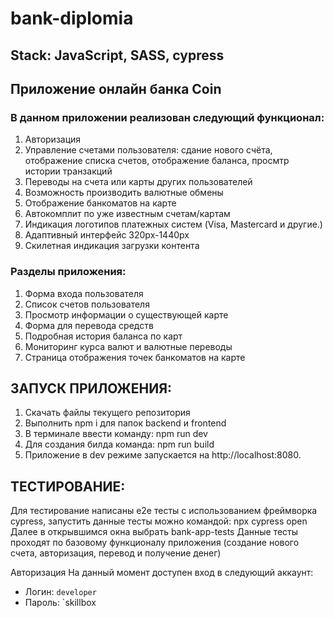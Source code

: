 # bank-diplomia
## Stack: JavaScript, SASS, cypress

## Приложение онлайн банка Coin

### В данном приложении реализован следующий функционал:
1. Авторизация
2. Управление счетами пользователя: сдание нового счёта, отображение списка
счетов, отображение баланса, просмтр истории транзакций
3. Переводы на счета или карты других пользователей
4. Возможность производить валютные обмены
5. Отображение банкоматов на карте
6. Автокомплит по уже известным счетам/картам
7. Индикация логотипов платежных систем (Visa, Mastercard и другие.)
8. Адаптивный интерфейс 320px-1440px
9. Скилетная индикация загрузки контента

### Разделы приложения:
1. Форма входа пользователя
2. Список счетов пользователя
3. Просмотр информации о существующей карте
4. Форма для перевода средств
5. Подробная история баланса по карт
6. Мониторинг курса валют и валютные переводы
6. Страница отображения точек банкоматов на карте


## ЗАПУСК ПРИЛОЖЕНИЯ:
1. Скачать файлы текущего репозитория
2. Выполнить npm i для папок backend и frontend
3. В терминале ввести команду: npm run dev
4. Для создания билда команда: npm run build
5. Приложение в dev режиме запускается на http://localhost:8080.

## ТЕСТИРОВАНИЕ:

Для тестирование написаны e2e тесты c использованием фреймворка cypress, запустить данные тесты можно командой: npx cypress open
Далее в открывшимся окна выбрать  bank-app-tests
Данные тесты проходят по базовому функционалу приложения (создание нового счета, авторизация, перевод и получение денег)

Авторизация
На данный момент доступен вход в следующий аккаунт:  
* Логин: `developer`  
* Пароль: `skillbox